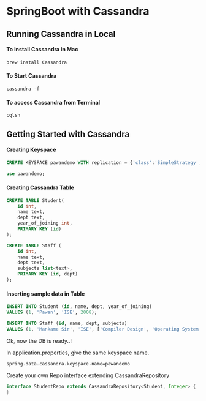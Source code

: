 # SpringBoot with Cassandra

## Running Cassandra in Local 
#### To Install Cassandra in Mac
```
brew install Cassandra
```

#### To Start Cassandra

```
cassandra -f
```

#### To access Cassandra from Terminal
```
cqlsh
```

## Getting Started with Cassandra

#### Creating Keyspace
```sql
CREATE KEYSPACE pawandemo WITH replication = {'class':'SimpleStrategy', 'replication_factor' : 1};

use pawandemo;
```

#### Creating Cassandra Table

```sql
CREATE TABLE Student(
    id int,
    name text,
    dept text,
    year_of_joining int,
    PRIMARY KEY (id)
);

CREATE TABLE Staff (
    id int, 
    name text,
    dept text,
    subjects list<text>, 
    PRIMARY KEY (id, dept)
);
```
#### Inserting sample data in Table

```sql
INSERT INTO Student (id, name, dept, year_of_joining) 
VALUES (1, 'Pawan', 'ISE', 2008);

INSERT INTO Staff (id, name, dept, subjects) 
VALUES (1, 'Mankame Sir', 'ISE', ['Compiler Design', 'Operating System']);
```

Ok, now the DB is ready..! 

In application.properties, give the same keyspace name. 

```
spring.data.cassandra.keyspace-name=pawandemo
```

Create your own Repo interface extending CassandraRepository

```java
interface StudentRepo extends CassandraRepository<Student, Integer> {
}
```
